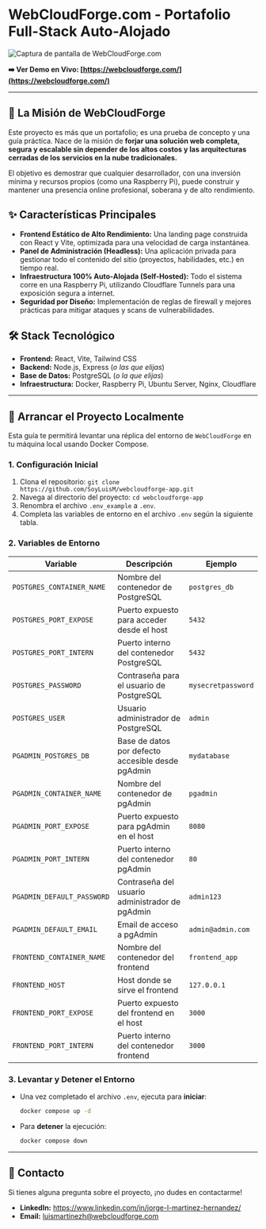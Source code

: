 # WebCloudForge.com - Portafolio Full-Stack Auto-Alojado

![Captura de pantalla de WebCloudForge.com](URL_DE_TU_CAPTURA_DE_PANTALLA.png)

**➡️ Ver Demo en Vivo: [https://webcloudforge.com/](https://webcloudforge.com/)**

---

## 🎯 La Misión de WebCloudForge

Este proyecto es más que un portafolio; es una prueba de concepto y una guía práctica. Nace de la misión de **forjar una solución web completa, segura y escalable sin depender de los altos costos y las arquitecturas cerradas de los servicios en la nube tradicionales.**

El objetivo es demostrar que cualquier desarrollador, con una inversión mínima y recursos propios (como una Raspberry Pi), puede construir y mantener una presencia online profesional, soberana y de alto rendimiento.

## ✨ Características Principales

* **Frontend Estático de Alto Rendimiento:** Una landing page construida con React y Vite, optimizada para una velocidad de carga instantánea.
* **Panel de Administración (Headless):** Una aplicación privada para gestionar todo el contenido del sitio (proyectos, habilidades, etc.) en tiempo real.
* **Infraestructura 100% Auto-Alojada (Self-Hosted):** Todo el sistema corre en una Raspberry Pi, utilizando Cloudflare Tunnels para una exposición segura a internet.
* **Seguridad por Diseño:** Implementación de reglas de firewall y mejores prácticas para mitigar ataques y scans de vulnerabilidades.

## 🛠️ Stack Tecnológico

* **Frontend:** React, Vite, Tailwind CSS
* **Backend:** Node.js, Express (*o las que elijas*)
* **Base de Datos:** PostgreSQL (*o la que elijas*)
* **Infraestructura:** Docker, Raspberry Pi, Ubuntu Server, Nginx, Cloudflare

---

## 🚀 Arrancar el Proyecto Localmente

Esta guía te permitirá levantar una réplica del entorno de `WebCloudForge` en tu máquina local usando Docker Compose.

### 1. Configuración Inicial

1.  Clona el repositorio: `git clone https://github.com/SoyLuisM/webcloudforge-app.git`
2.  Navega al directorio del proyecto: `cd webcloudforge-app`
3.  Renombra el archivo `.env_example` a `.env`.
4.  Completa las variables de entorno en el archivo `.env` según la siguiente tabla.

### 2. Variables de Entorno

| Variable | Descripción | Ejemplo |
|---|---|---|
| `POSTGRES_CONTAINER_NAME` | Nombre del contenedor de PostgreSQL | `postgres_db` |
| `POSTGRES_PORT_EXPOSE` | Puerto expuesto para acceder desde el host | `5432` |
| `POSTGRES_PORT_INTERN` | Puerto interno del contenedor PostgreSQL | `5432` |
| `POSTGRES_PASSWORD` | Contraseña para el usuario de PostgreSQL | `mysecretpassword` |
| `POSTGRES_USER` | Usuario administrador de PostgreSQL | `admin` |
| `PGADMIN_POSTGRES_DB` | Base de datos por defecto accesible desde pgAdmin | `mydatabase` |
| `PGADMIN_CONTAINER_NAME` | Nombre del contenedor de pgAdmin | `pgadmin` |
| `PGADMIN_PORT_EXPOSE` | Puerto expuesto para pgAdmin en el host | `8080` |
| `PGADMIN_PORT_INTERN` | Puerto interno del contenedor pgAdmin | `80` |
| `PGADMIN_DEFAULT_PASSWORD`| Contraseña del usuario administrador de pgAdmin | `admin123` |
| `PGADMIN_DEFAULT_EMAIL` | Email de acceso a pgAdmin | `admin@admin.com` |
| `FRONTEND_CONTAINER_NAME` | Nombre del contenedor del frontend | `frontend_app` |
| `FRONTEND_HOST` | Host donde se sirve el frontend | `127.0.0.1` |
| `FRONTEND_PORT_EXPOSE` | Puerto expuesto del frontend en el host | `3000` |
| `FRONTEND_PORT_INTERN` | Puerto interno del contenedor frontend | `3000` |

### 3. Levantar y Detener el Entorno

* Una vez completado el archivo `.env`, ejecuta para **iniciar**:
    ```bash
    docker compose up -d
    ```

* Para **detener** la ejecución:
    ```bash
    docker compose down
    ```

---

## 💬 Contacto

Si tienes alguna pregunta sobre el proyecto, ¡no dudes en contactarme!

* **LinkedIn:** https://www.linkedin.com/in/jorge-l-martinez-hernandez/
* **Email:** luismartinezh@webcloudforge.com
